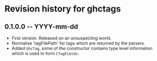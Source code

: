 # Revision history for ghctags

## 0.1.0.0 -- YYYY-mm-dd

* First version. Released on an unsuspecting world.
* Normalise 'tagFilePath' for tags which are returned by the parsers.
* Added `GhcTag`, some of the constructor contains type level information which
  is used to form `CTagFields`.

